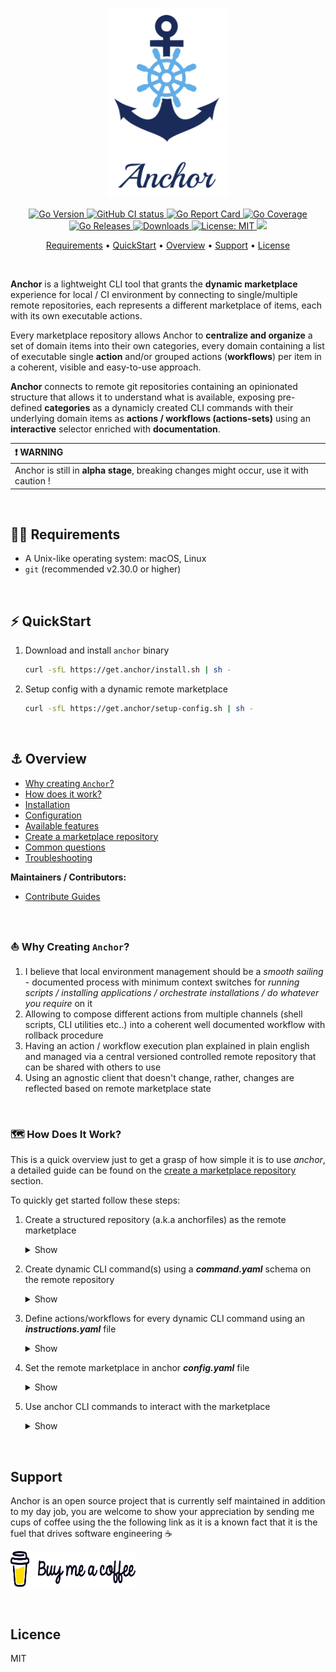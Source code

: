 <h3 align="center" id="anchor-logo"><img src="assets/anchor-logo.png" height="300"></h3>

<p align="center">
  <a href="https://img.shields.io/github/go-mod/go-version/ZachiNachshon/anchor/pivot">
    <img src="https://img.shields.io/github/go-mod/go-version/ZachiNachshon/anchor/pivot" alt="Go Version"/>
  </a>
  <a href="https://github.com/ZachiNachshon/anchor/actions/workflows/ci.yaml/badge.svg?branch=pivot">
    <img src="https://github.com/ZachiNachshon/anchor/actions/workflows/ci.yaml/badge.svg?branch=pivot" alt="GitHub CI status"/>
  </a>
  <a href="https://goreportcard.com/badge/ZachiNachshon/anchor">
    <img src="https://goreportcard.com/badge/ZachiNachshon/anchor" alt="Go Report Card"/>
  </a>
  <a href="https://coveralls.io/repos/github/ZachiNachshon/anchor/badge.svg?branch=pivot">
    <img src="https://coveralls.io/repos/github/ZachiNachshon/anchor/badge.svg?branch=pivot" alt="Go Coverage"/>
  </a>
  <a href="https://github.com/ZachiNachshon/anchor/releases">
    <img src="https://img.shields.io/github/v/release/ZachiNachshon/anchor?include_prereleases&style=flat-square" alt="Go Releases"/>
  </a>
  <a href="https://img.shields.io/github/downloads/ZachiNachshon/anchor/total">
    <img src="https://img.shields.io/github/downloads/ZachiNachshon/anchor/total" alt="Downloads"/>
  </a>
  <a href="https://opensource.org/licenses/MIT">
    <img src="https://img.shields.io/badge/License-MIT-yellow.svg" alt="License: MIT"/>
  </a>
  <a href="https://www.paypal.me/ZachiNachshon">
    <img src="https://img.shields.io/badge/$-donate-ff69b4.svg?maxAge=2592000&amp;style=flat">
  </a>
</p>

<p align="center">
  <a href="#requirements">Requirements</a> •
  <a href="#quickstart">QuickStart</a> •
  <a href="#overview">Overview</a> •
  <a href="#support">Support</a> •
  <a href="#license">License</a>
</p>
<br>

**Anchor** is a lightweight CLI tool that grants the **dynamic marketplace** experience for local / CI environment by connecting to single/multiple remote repositories, each represents a different marketplace of items, each with its own executable actions.

Every marketplace repository allows Anchor to **centralize and organize** a set of domain items into their own categories, every domain containing a list of executable single **action** and/or grouped actions (**workflows**) per item in a coherent, visible and easy-to-use approach. 

**Anchor** connects to remote git repositories containing an opinionated structure that allows it to understand what is available, exposing pre-defined **categories** as a dynamicly created CLI commands with their underlying domain items as **actions / workflows (actions-sets)** using an **interactive** selector enriched with **documentation**.

| :heavy_exclamation_mark: WARNING |
| :--------------------------------------- |
| Anchor is still in **alpha stage**, breaking changes might occur, use it with caution ! |

<br>

<h2 id="requirements">🏴‍☠️ Requirements</h2>

- A Unix-like operating system: macOS, Linux
- `git` (recommended v2.30.0 or higher)

<br>

<h2 id="quickstart">⚡️ QuickStart</h2>

1. Download and install `anchor` binary

   ```bash
   curl -sfL https://get.anchor/install.sh | sh -
   ```

2. Setup config with a dynamic remote marketplace

   ```bash
   curl -sfL https://get.anchor/setup-config.sh | sh -
   ```

<br>

<h2 id="overview">⚓️ Overview</h2>

- [Why creating `Anchor`?](#why-creating-anchor)
- [How does it work?](#how-does-it-work)
- [Installation](docs/installation.md)
- [Configuration](docs/configuration.md)
- [Available features](docs/available-features.md)
- [Create a marketplace repository](docs/create-anchorfiles.md)
- [Common questions](docs/common-questions.md)
- [Troubleshooting](docs/troubleshooting.md)

**Maintainers / Contributors:**

- [Contribute Guides](docs/contribute.md)

<br>

<h3 id="why-creating-anchor">⛵ Why Creating <code>Anchor</code>?</h3>

1. I believe that local environment management should be a *smooth sailing* - documented process with minimum context switches for *running scripts / installing applications / orchestrate installations / do whatever you require* on it
1. Allowing to compose different actions from multiple channels (shell scripts, CLI utilities etc..) into a coherent well documented workflow with rollback procedure
1. Having an action / workflow execution plan explained in plain english and managed via a central versioned controlled remote repository that can be shared with others to use
1. Using an agnostic client that doesn't change, rather, changes are reflected based on remote marketplace state

<br>

<h3 id="how-does-it-work">🗺 How Does It Work?</h3>

This is a quick overview just to get a grasp of how simple it is to use *anchor*, a detailed guide can be found on the [create a marketplace repository](docs/create-anchorfiles.md) section.

To quickly get started follow these steps: 

1. Create a structured repository (a.k.a anchorfiles) as the remote marketplace

   <details><summary>Show</summary>
   </details>

1. Create dynamic CLI command(s) using a ***command.yaml*** schema on the remote repository 

   <details><summary>Show</summary>
   </details>

1. Define actions/workflows for every dynamic CLI command using an ***instructions.yaml*** file

   <details><summary>Show</summary>
   <img style="vertical-align: top;" src="assets/images/anchorfiles-structure.png" height="400" >
   </details>

1. Set the remote marketplace in anchor ***config.yaml*** file

   <details><summary>Show</summary>
   <img style="vertical-align: top;" src="assets/images/anchor-config.png" width="500" >
   </details>

1. Use anchor CLI commands to interact with the marketplace

   <details><summary>Show</summary>
   <img style="vertical-align: top;" src="assets/images/anchor-select-app.png" width="500" >
   </details>

<br>

<h2 id="support">Support</h2>

Anchor is an open source project that is currently self maintained in addition to my day job, you are welcome to show your appreciation by sending me cups of coffee using the the following link as it is a known fact that it is the fuel that drives software engineering ☕

<a href="https://www.buymeacoffee.com/ZachiNachshon" target="_blank"><img src="assets/images/bmc-orig.svg" height="57" width="200" alt="Buy Me A Coffee"></a>

<br>

<h2 id="licence">Licence</h2>

MIT

<br>
